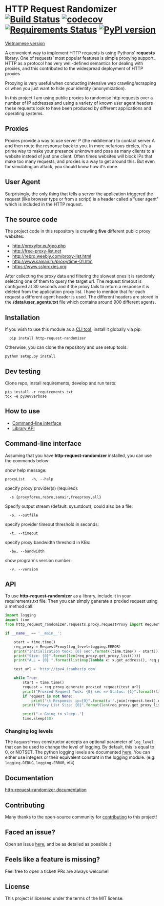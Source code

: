 # HTTP Request Randomizer [![Build Status](https://github.com/pgaref/http_request_randomizer/workflows/CI/badge.svg)](https://github.com/pgaref/http_request_randomizer/actions)  [![codecov](https://codecov.io/gh/pgaref/HTTP_Request_Randomizer/branch/master/graph/badge.svg?token=FjHh47wdYV)](undefined) [![Requirements Status](https://requires.io/github/pgaref/HTTP_Request_Randomizer/requirements.svg?branch=master)](https://requires.io/github/pgaref/HTTP_Request_Randomizer/requirements/?branch=master) [![PyPI version](https://badge.fury.io/py/http-request-randomizer.svg)](https://badge.fury.io/py/http-request-randomizer)

[Vietnamese version](README-vi.md)

A convenient way to implement HTTP requests is using Pythons' **requests** library.
One of requests’ most popular features is simple proxying support.
HTTP as a protocol has very well-defined semantics for dealing with proxies, and this contributed to the widespread deployment of HTTP proxies

Proxying is very useful when conducting intensive web crawling/scrapping or when you just want to hide your identity (anonymization).

In this project I am using public proxies to randomise http requests over a number of IP addresses and using a variety of known user agent headers these requests look to have been produced by different applications and operating systems.


## Proxies

Proxies provide a way to use server P (the middleman) to contact server A and then route the response back to you. In more nefarious circles, it's a prime way to make your presence unknown and pose as many clients to a website instead of just one client.
Often times websites will block IPs that make too many requests, and proxies is a way to get around this. But even for simulating an attack, you should know how it's done.


## User Agent

Surprisingly, the only thing that tells a server the application triggered the request (like browser type or from a script) is a header called a "user agent" which is included in the HTTP request.

## The source code

The project code in this repository is crawling **five** different public proxy websites:
* http://proxyfor.eu/geo.php
* http://free-proxy-list.net
* http://rebro.weebly.com/proxy-list.html
* http://www.samair.ru/proxy/time-01.htm 
* https://www.sslproxies.org

After collecting the proxy data and filtering the slowest ones it is randomly selecting one of them to query the target url.
The request timeout is configured at 30 seconds and if the proxy fails to return a response it is deleted from the application proxy list.
I have to mention that for each request a different agent header is used. The different headers are stored in the **/data/user_agents.txt** file which contains around 900 different agents.

## Installation
If you wish to use this module as a [CLI tool](#command-line-interface), install it globally via pip:
```
  pip install http-request-randomizer
```
   
Otherwise, you can clone the repository and use setup tools:
```
python setup.py install
```

## Dev testing
Clone repo, install requirements, develop and run tests:
```
pip install -r requirements.txt
tox -e pyDevVerbose
```

## How to use

* [Command-line interface](#command-line-interface)
* [Library API](#api)

## Command-line interface

Assuming that you have **http-request-randomizer** installed, you can use the commands below:

show help message:
```
proxyList   -h, --help
```
specify proxy provider(s) (required):
```
  -s {proxyforeu,rebro,samair,freeproxy,all} 
```
Specify output stream (default: sys.stdout), could also be a file:
```
  -o, --outfile
```
specify provider timeout threshold in seconds:
```
  -t, --timeout
```
specify proxy bandwidth threshold in KBs:
```                        
  -bw, --bandwidth
```
show program's version number:
```                        
  -v, --version
```

## API


To use **http-request-randomizer** as a library, include it in your requirements.txt file.
Then you can simply generate a proxied request using a method call:

````python
import logging
import time
from http_request_randomizer.requests.proxy.requestProxy import RequestProxy

if __name__ == '__main__':

    start = time.time()
    req_proxy = RequestProxy(log_level=logging.ERROR)
    print("Initialization took: {0} sec".format((time.time() - start)))
    print("Size: {0}".format(len(req_proxy.get_proxy_list())))
    print("ALL = {0} ".format(list(map(lambda x: x.get_address(), req_proxy.get_proxy_list()))))

    test_url = 'http://ipv4.icanhazip.com'

    while True:
        start = time.time()
        request = req_proxy.generate_proxied_request(test_url)
        print("Proxied Request Took: {0} sec => Status: {1}".format((time.time() - start), request.__str__()))
        if request is not None:
            print("\t Response: ip={0}".format(u''.join(request.text).encode('utf-8')))
        print("Proxy List Size: {0}".format(len(req_proxy.get_proxy_list())))

        print("-> Going to sleep..")
        time.sleep(10)
````

### Changing log levels
The `RequestProxy` constructor accepts an optional parameter of `log_level` that can be used to change the level of logging. By default, this is equal to 0, or NOTSET. The python logging levels are documented [here](https://docs.python.org/3/library/logging.html#logging-levels). You can either use integers or their equivalent constant in the logging module. (e.g. `logging.DEBUG`, `logging.ERROR`, etc)

## Documentation 

[http-request-randomizer documentation](https://pgaref.com/HTTP_Request_Randomizer)


## Contributing

Many thanks to the open-source community for
 [contributing](https://github.com/pgaref/HTTP_Request_Randomizer/blob/master/CONTRIBUTORS.md) to this project!


## Faced an issue?

Open an issue [here](https://github.com/pgaref/HTTP_Request_Randomizer/issues), and be as detailed as possible :)

## Feels like a feature is missing?

Feel free to open a ticket! PRs are always welcome!

## License

This project is licensed under the terms of the MIT license.
